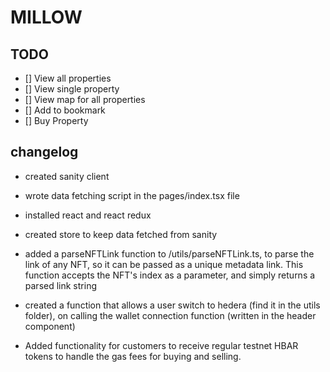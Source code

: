 # MILLOW

## TODO

- [] View all properties
- [] View single property
- [] View map for all properties
- [] Add to bookmark
- [] Buy Property


## changelog
- created sanity client
- wrote data fetching script in the pages/index.tsx file
- installed react and react redux
- created store to keep data fetched from sanity
- added a parseNFTLink function to /utils/parseNFTLink.ts, to parse the link of any NFT, so it can be passed as a unique metadata link. This function accepts the NFT's index as a parameter, and simply returns a parsed link string
- created a function that allows a user switch to hedera (find it in the utils folder), on calling the wallet connection function (written in the header component)

- Added functionality for customers to receive regular testnet HBAR tokens to handle the gas fees for buying and selling.
